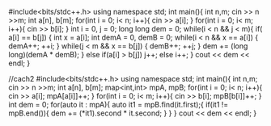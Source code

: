 #include<bits/stdc++.h>
using namespace std;
int main(){
	int n,m; cin >> n >>m;
	int a[n], b[m];
	for(int i = 0; i< n; i++){
		cin >> a[i];
	}
	for(int i = 0; i< m; i++){
		cin >> b[i];
	}
	int i = 0, j = 0; 
	long long dem = 0;
	while(i < n && j < m){
		if( a[i] == b[j]) {
			int x = a[i];
		     int demA = 0, demB = 0;
		     while(i < n && x == a[i])
		     {
		     	demA++;
		     	++i;
			 }
			 while(j < m && x == b[j])
		     {
		     	demB++;
		     	++j;
			 }
			 dem += (long long)(demA * demB);
		   }
		else if(a[i] > b[j]) j++;
		else i++;
	}
	cout << dem << endl;
}




//cach2
#include<bits/stdc++.h>
using namespace std;
int main(){
	int n,m; cin >> n >>m;
	int a[n], b[m];
	map<int,int> mpA, mpB;
	for(int i = 0; i< n; i++){
		cin >> a[i];
		mpA[a[i]]++;
	}
	for(int i = 0; i< m; i++){
		cin >> b[i];
		mpB[b[i]]++;
	}
	int dem = 0;
	for(auto it : mpA){
		auto it1 = mpB.find(it.first);{
			if(it1 != mpB.end()){
				dem += (*it1).second * it.second;
			}
		}
	}
	cout << dem << endl;
}
	
